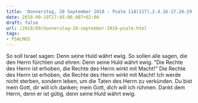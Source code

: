 ```yaml
---
title: 'Donnerstag, 20 September 2018 : Psalm 118(117),2.4.16-17.28-29.'
date: 2018-09-19T17:45:00.007+02:00
draft: false
url: /2018/09/donnerstag-20-september-2018-psalm.html
tags: 
- PSALMUS
---
```


So soll Israel sagen: Denn seine Huld währt ewig. So sollen alle sagen, die den Herrn fürchten und ehren: Denn seine Huld währt ewig. "Die Rechte des Herrn ist erhoben, die Rechte des Herrn wirkt mit Macht!" Die Rechte des Herrn ist erhoben, die Rechte des Herrn wirkt mit Macht! Ich werde nicht sterben, sondern leben, um die Taten des Herrn zu verkünden. Du bist mein Gott, dir will ich danken; mein Gott, dich will ich rühmen. Dankt dem Herrn, denn er ist gütig, denn seine Huld währt ewig.